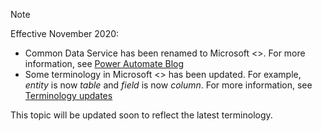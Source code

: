 > [!NOTE]
> Effective November 2020:
>
> - Common Data Service has been renamed to Microsoft <>. For more information, see [Power Automate Blog](https://aka.ms/PAuAppBlog)
> - Some terminology in Microsoft <> has been updated. For example, *entity* is now *table* and *field* is now *column*. For more information, see [Terminology updates](https://go.microsoft.com/fwlink/?linkid=2147247)
>
> This topic will be updated soon to reflect the latest terminology.
